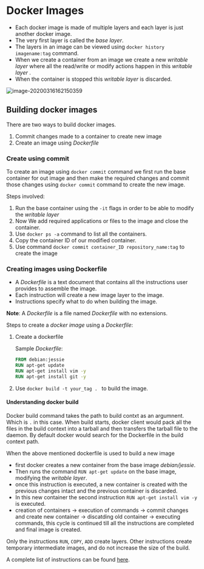# Docker Images

- Each docker image is made of multiple layers and each layer is just another docker image.
- The very first layer is called the *base layer*. 
-  The layers in an image can be viewed using ```docker history imagename:tag``` command.
-  When we create a container from an image we create a new *writable layer* where all the read/write or modify actions happen in this *writable layer* . 
- When the container is stopped this *writable layer* is discarded.

![image-20200316162150359](/home/shekar-android/Documents/0_My_Projects/docker-blitz/images/10_docker_image_layers.png)

## Building docker images

There are two ways to build docker images.

1. Commit changes made to a container to create new image
2. Create an image using *Dockerfile*



### Create using commit

To create an image using ```docker commit``` command we first run the base container for out image and then make the required changes and commit those changes using ```docker commit``` command to create the new image.

Steps involved: 

1. Run the base container using the ```-it``` flags in order to be able to modify the *writable layer*
2. Now We add required applications or files to the image and close the container.
3. Use ```docker ps -a``` command to list all the containers.
4. Copy the container ID of our modified container.
5. Use command ```docker commit container_ID repository_name:tag``` to create the image



### Creating images using Dockerfile

- A *Dockerfile* is a text document that contains all the instructions user provides to assemble the image.
- Each instruction will create a new image layer to the image.
- Instructions specify what to do when building the image.

**Note**: A *Dockerfile* is a file named *Dockerfile* with no extensions. 

Steps to create a *docker image* using a *Dockerfile*:

1. Create a dockerfile

   Sample *Dockerfile*: 

   ```dockerfile
   FROM debian:jessie
   RUN apt-get update
   RUN apt-get install vim -y
   RUN apt-get install git -y
   ```

2. Use ``` docker build -t your_tag .  ``` to build the image.



#### Understanding docker build

Docker build command takes the path to build contxt as an argumnent. Which is ```.``` in this case.  When build starts, docker client would pack all the files in the build context into a tarball and then transfers the tarball file to the daemon. By default docker would search for the Dockerfile in the build context path.

When the above mentioned dockerfile is used to build a new image 

- first docker creates a new container from the base image  *debian/jessie*.
- Then runs the command ```RUN apt-get update``` on the base image, modifying the *writable layer*. 
- once this instruction is executed, a new container is created with the previous changes intact and the previous container is discarded. 
- In this new container the second instruction ```RUN apt-get install vim -y``` is executed. 
- creation of containers -> execution of commands -> commit changes and create new container -> discatding old container -> executing commands, this cycle is continued till all the instructions are completed and final image is created.

Only the instructions `RUN`, `COPY`, `ADD` create layers. Other instructions create temporary intermediate images, and do not increase the size of the build.





A complete list of instructions can be found [here](https://docs.docker.com/engine/reference/builder/).









